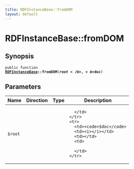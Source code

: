 ```yaml
---
title: RDFInstanceBase::fromDOM
layout: default
---
```


# RDFInstanceBase::fromDOM

## Synopsis

<code>public function <b><a href="RDFInstanceBase">RDFInstanceBase</a>::fromDOM</b>(<b>$root</b>, <b>$doc</b>)</code>

## Parameters

<table>
  <thead>
    <tr>
      <th>Name</th>
      <th>Direction</th>
      <th>Type</th>
      <th>Description</th>
    </tr>
  </thead>
  <tbody>
    <tr>
      <td><code>$root</code>
      <td><i></i></td>
      <td></td>
      <td>

      </td>
    </tr>
    <tr>
      <td><code>$doc</code>
      <td><i></i></td>
      <td></td>
      <td>

      </td>
    </tr>
  </tbody>
</table>

